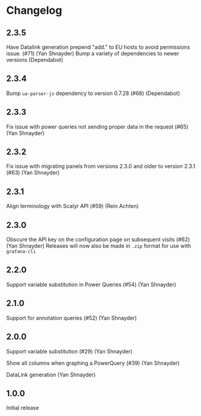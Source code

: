 # Changelog

## 2.3.5

Have Datalink generation prepend "add." to EU hosts to avoid permissions issue. (#71) (Yan Shnayder)
Bump a variety of dependencies to newer versions (Dependabot)

## 2.3.4

Bump `ua-parser-js` dependency to version 0.7.28 (#68) (Dependabot)

## 2.3.3

Fix issue with power queries not sending proper data in the request (#65) (Yan Shnayder)

## 2.3.2

Fix issue with migrating panels from versions 2.3.0 and older to version 2.3.1 (#63) (Yan Shnayder)

## 2.3.1

Align terminology with Scalyr API (#59) (Rein Achten)

## 2.3.0

Obscure the API key on the configuration page on subsequent visits (#62) (Yan Shnayder)
Releases will now also be made in `.zip` format for use with `grafana-cli`

## 2.2.0

Support variable substitution in Power Queries (#54) (Yan Shnayder)

## 2.1.0

Support for annotation queries (#52) (Yan Shnayder)

## 2.0.0

Support variable substitution (#29) (Yan Shnayder)

Show all columns when graphing a PowerQuery (#39) (Yan Shnayder)

DataLink generation (Yan Shnayder)

## 1.0.0

Initial release
